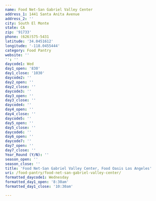 ```yaml
---
name: Food Net-San Gabriel Valley Center
address_1: 1441 Santa Anita Avenue
address_2: ''
city: South El Monte
state: CA
zip: '91733'
phone: (626)575-5431
latitude: '34.0451612'
longitude: '-118.0455444'
category: Food Pantry
website: ''
'': ''
daycode1: Wed
day1_open: '830'
day1_close: '1030'
daycode2: ''
day2_open: ''
day2_close: ''
daycode3: ''
day3_open: ''
day3_close: ''
daycode4: ''
day4_open: ''
day4_close: ''
daycode5: ''
day5_open: ''
day5_close: ''
daycode6: ''
day6_open: ''
daycode7: ''
day7_open: ''
day7_close: ''
Year_Round (Y/N): ''
season_open: ''
season_close: ''
title: 'Food Net-San Gabriel Valley Center, Food Oasis Los Angeles'
uri: /food-pantry/food-net-san-gabriel-valley-center/
formatted_daycode1: Wednesday
formatted_day1_open: '8:30am'
formatted_day1_close: '10:30am'

---
```

